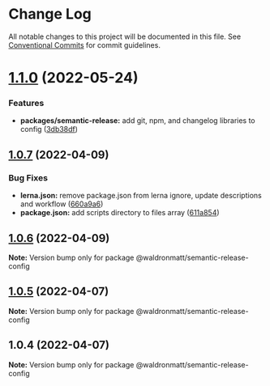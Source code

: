 # Change Log

All notable changes to this project will be documented in this file.
See [Conventional Commits](https://conventionalcommits.org) for commit guidelines.

# [1.1.0](https://github.com/waldronmatt/shareable-configs/compare/@waldronmatt/semantic-release-config@1.0.7...@waldronmatt/semantic-release-config@1.1.0) (2022-05-24)


### Features

* **packages/semantic-release:** add git, npm, and changelog libraries to config ([3db38df](https://github.com/waldronmatt/shareable-configs/commit/3db38dfda9cbed64771865904ef0086a3d3bab3d))





## [1.0.7](https://github.com/waldronmatt/shareable-configs/compare/@waldronmatt/semantic-release-config@1.0.6...@waldronmatt/semantic-release-config@1.0.7) (2022-04-09)


### Bug Fixes

* **lerna.json:** remove package.json from lerna ignore, update descriptions and workflow ([660a9a6](https://github.com/waldronmatt/shareable-configs/commit/660a9a60858863dca1d4b87cb0a3c49ffd2186b6))
* **package.json:** add scripts directory to files array ([611a854](https://github.com/waldronmatt/shareable-configs/commit/611a8546f5c398404e5f226d61b5b42939944cc9))





## [1.0.6](https://github.com/waldronmatt/shareable-configs/compare/@waldronmatt/semantic-release-config@1.0.5...@waldronmatt/semantic-release-config@1.0.6) (2022-04-09)

**Note:** Version bump only for package @waldronmatt/semantic-release-config





## [1.0.5](https://github.com/waldronmatt/shareable-configs/compare/@waldronmatt/semantic-release-config@1.0.4...@waldronmatt/semantic-release-config@1.0.5) (2022-04-07)

**Note:** Version bump only for package @waldronmatt/semantic-release-config





## 1.0.4 (2022-04-07)

**Note:** Version bump only for package @waldronmatt/semantic-release-config
